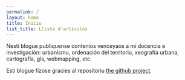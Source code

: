 ```yaml
---
permalink: /
layout: home
title: Iniciu
list_title: Llista d'artículos
---
```


Nesti blogue publíquense conteníos venceyaos a mi docencia e investigación: urbanismu, ordenación del territoriu, xeografía urbana, cartografía, gis, webmapping, etc. 

Esti blogue fízose gracies al repositoriu [the github project](https://github.com/jsanz/gh-pages-minima-starter). 
